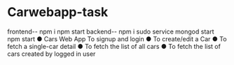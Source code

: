 # Carwebapp-task
frontend-- npm i npm start
backend-- npm i 
sudo service mongod start
npm start 
● Cars Web App To signup and login
● To create/edit a Car 
● To fetch a single-car detail
● To fetch the list of all cars 
● To fetch the list of cars created by logged in user
